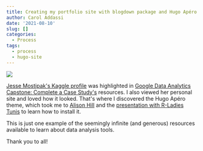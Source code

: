 ```yaml
---
title: Creating my portfolio site with blogdown package and Hugo Apéro theme
author: Carol Addassi
date: '2021-08-10'
slug: []
categories:
  - Process
tags:
  - process
  - hugo-site
---
```


![](images/featured.jpg)

[Jesse Mostipak's Kaggle profile](https://www.kaggle.com/jessemostipak) was highlighted in [Google Data Analytics Capstone: Complete a Case Study's](https://www.coursera.org/learn/google-data-analytics-capstone/supplement/umI9H/explore-some-real-world-portfolios) resources. I also viewed her personal site and loved how it looked. That's where I discovered the Hugo Apéro theme, which took me to [Alison Hill](https://alison.rbind.io/project/hugo-apero/) and the [presentation with R-Ladies Tunis](https://youtu.be/RksaNh5Ywbo) to learn how to install it.

This is just one example of the seemingly infinite (and generous) resources available to learn about data analysis tools.

Thank you to all!
